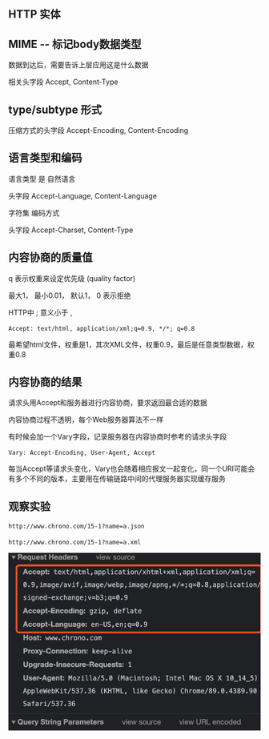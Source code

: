 ## HTTP 实体

## MIME -- 标记body数据类型 

数据到达后，需要告诉上层应用这是什么数据

相关头字段 Accept, Content-Type

## type/subtype 形式

压缩方式的头字段 Accept-Encoding, Content-Encoding

## 语言类型和编码

语言类型 是 自然语言

头字段 Accept-Language, Content-Language

字符集 编码方式 

头字段 Accept-Charset, Content-Type

## 内容协商的质量值

q 表示权重来设定优先级 (quality factor)

最大1， 最小0.01， 默认1， 0 表示拒绝

HTTP中 ; 意义小于 ,

```
Accept: text/html, application/xml;q=0.9, */*; q=0.8
```

最希望html文件，权重是1，其次XML文件，权重0.9，最后是任意类型数据，权重0.8

## 内容协商的结果

请求头用Accept和服务器进行内容协商，要求返回最合适的数据

内容协商过程不透明，每个Web服务器算法不一样

有时候会加一个Vary字段，记录服务器在内容协商时参考的请求头字段

```
Vary: Accept-Encoding, User-Agent, Accept
```

每当Accept等请求头变化，Vary也会随着相应报文一起变化，同一个URI可能会有多个不同的版本，主要用在传输链路中间的代理服务器实现缓存服务

## 观察实验

```
http://www.chrono.com/15-1?name=a.json

http://www.chrono.com/15-1?name=a.xml
```


![body](../assets/008_body.png)
